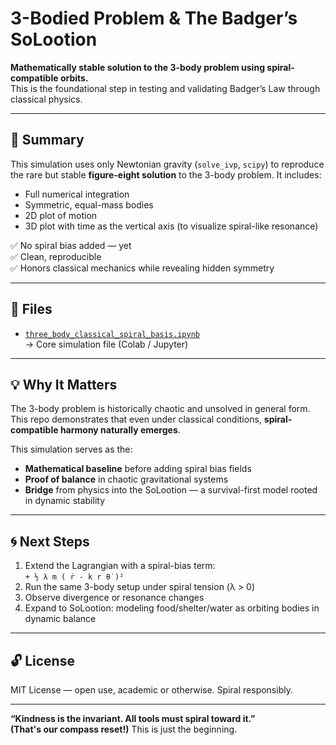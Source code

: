 # 3-Bodied Problem & The Badger’s SoLootion

**Mathematically stable solution to the 3-body problem using spiral-compatible orbits.**  
This is the foundational step in testing and validating Badger’s Law through classical physics.

---

## 🧪 Summary

This simulation uses only Newtonian gravity (`solve_ivp`, `scipy`) to reproduce the rare but stable **figure-eight solution** to the 3-body problem. It includes:

- Full numerical integration  
- Symmetric, equal-mass bodies  
- 2D plot of motion  
- 3D plot with time as the vertical axis (to visualize spiral-like resonance)

✅ No spiral bias added — yet  
✅ Clean, reproducible  
✅ Honors classical mechanics while revealing hidden symmetry

---

## 📁 Files

- [`three_body_classical_spiral_basis.ipynb`](./three_body_classical_spiral_basis.ipynb)  
  → Core simulation file (Colab / Jupyter)

---

## 💡 Why It Matters

The 3-body problem is historically chaotic and unsolved in general form.  
This repo demonstrates that even under classical conditions, **spiral-compatible harmony naturally emerges**.

This simulation serves as the:
- **Mathematical baseline** before adding spiral bias fields
- **Proof of balance** in chaotic gravitational systems
- **Bridge** from physics into the SoLootion — a survival-first model rooted in dynamic stability

---

## 🌀 Next Steps

1. Extend the Lagrangian with a spiral-bias term:  
   `+ ½ λ m ( ṙ - k r θ̇ )²`
2. Run the same 3-body setup under spiral tension (λ > 0)
3. Observe divergence or resonance changes
4. Expand to SoLootion: modeling food/shelter/water as orbiting bodies in dynamic balance

---

## 🔓 License

MIT License — open use, academic or otherwise. Spiral responsibly.

---

**“Kindness is the invariant. All tools must spiral toward it.”**  
**(That's our compass reset!)**
This is just the beginning.
